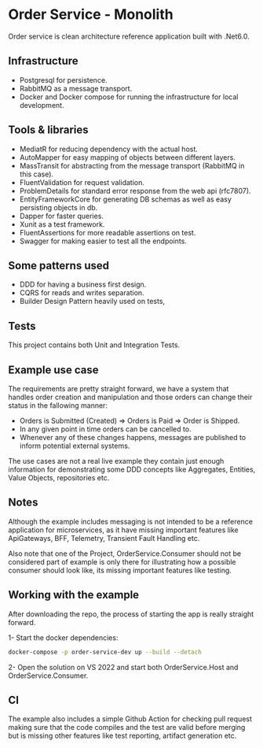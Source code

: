 # Order Service - Monolith

Order service is clean architecture reference application built with .Net6.0.

## Infrastructure

- Postgresql for persistence.
- RabbitMQ as a message transport.
- Docker and Docker compose for running the infrastructure for local development.

## Tools & libraries

- MediatR for reducing dependency with the actual host.
- AutoMapper for easy mapping of objects between different layers.
- MassTransit for abstracting from the message transport (RabbitMQ in this case).
- FluentValidation for request validation.
- ProblemDetails for standard error response from the web api (rfc7807).
- EntityFrameworkCore for generating DB schemas as well as easy persisting objects in db.
- Dapper for faster queries.
- Xunit as a test framework.
- FluentAssertions for more readable assertions on test.
- Swagger for making easier to test all the endpoints.

## Some patterns used

- DDD for having a business first design.
- CQRS for reads and writes separation.
- Builder Design Pattern heavily used on tests,

## Tests

This project contains both Unit and Integration Tests.

## Example use case

The requirements are pretty straight forward, we have a system that handles order creation and manipulation and those orders can change their status in the fallowing manner:

- Orders is Submitted (Created) => Orders is Paid => Order is Shipped.
- In any given point in time orders can be cancelled to.
- Whenever any of these changes happens, messages are published to inform potential external systems.

The use cases are not a real live example they contain just enough information for demonstrating some DDD concepts like Aggregates, Entities, Value Objects, repositories etc.

## Notes

Although the example includes messaging is not intended to be a reference application for microservices, as it have missing important features like ApiGateways, BFF, Telemetry, Transient Fault Handling etc.

Also note that one of the Project, OrderService.Consumer should not be considered part of example is only there for illustrating how a possible consumer should look like, its missing important features like testing.

## Working with the example

After downloading the repo, the process of starting the app is really straight forward.

1- Start the docker dependencies:

```bash
docker-compose -p order-service-dev up --build --detach
```

2- Open the solution on VS 2022 and start both OrderService.Host and OrderService.Consumer.

## CI

The example also includes a simple Github Action for checking pull request making sure that the code compiles and the test are valid before merging but is missing other features like test reporting, artifact generation etc.
